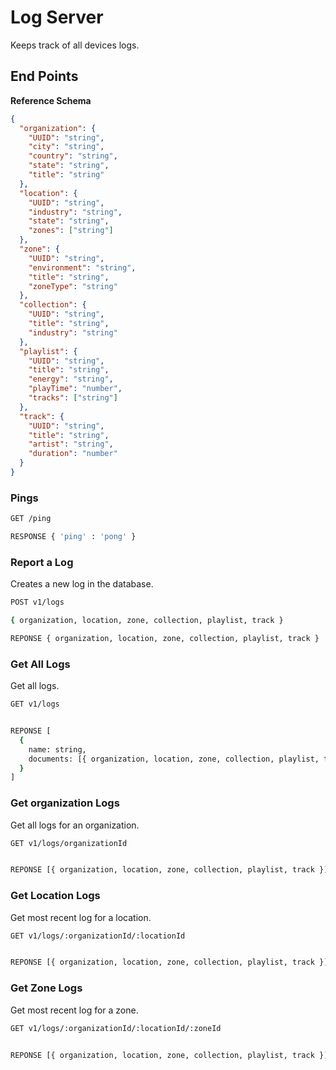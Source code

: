 # Log Server

Keeps track of all devices logs.

## End Points

**Reference Schema**

```json
{
  "organization": {
    "UUID": "string",
    "city": "string",
    "country": "string",
    "state": "string",
    "title": "string"
  },
  "location": {
    "UUID": "string",
    "industry": "string",
    "state": "string",
    "zones": ["string"]
  },
  "zone": {
    "UUID": "string",
    "environment": "string",
    "title": "string",
    "zoneType": "string"
  },
  "collection": {
    "UUID": "string",
    "title": "string",
    "industry": "string"
  },
  "playlist": {
    "UUID": "string",
    "title": "string",
    "energy": "string",
    "playTime": "number",
    "tracks": ["string"]
  },
  "track": {
    "UUID": "string",
    "title": "string",
    "artist": "string",
    "duration": "number"
  }
}
```

### Pings

```sh
GET /ping

RESPONSE { 'ping' : 'pong' }
```

### Report a Log

Creates a new log in the database.

```sh
POST v1/logs

{ organization, location, zone, collection, playlist, track }

REPONSE { organization, location, zone, collection, playlist, track }
```

### Get All Logs

Get all logs.

```sh
GET v1/logs


REPONSE [
  {
    name: string,
    documents: [{ organization, location, zone, collection, playlist, track }]
  }
]
```

### Get organization Logs

Get all logs for an organization.

```sh
GET v1/logs/organizationId


REPONSE [{ organization, location, zone, collection, playlist, track }]
```

### Get Location Logs

Get most recent log for a location.

```sh
GET v1/logs/:organizationId/:locationId


REPONSE [{ organization, location, zone, collection, playlist, track }]
```

### Get Zone Logs

Get most recent log for a zone.

```sh
GET v1/logs/:organizationId/:locationId/:zoneId


REPONSE [{ organization, location, zone, collection, playlist, track }]
```
